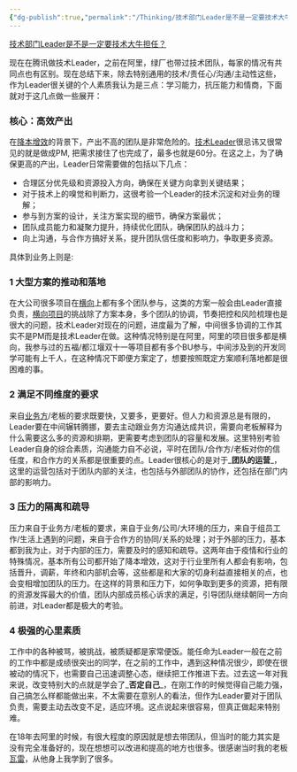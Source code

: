 ```yaml
---
{"dg-publish":true,"permalink":"/Thinking/技术部门Leader是不是一定要技术大牛担任/","dgPassFrontmatter":true}
---
```


[技术部门Leader是不是一定要技术大牛担任？](//www.zhihu.com/question/377457299/answer/2865702041)




现在在腾讯做技术Leader，之前在阿里，绿厂也带过技术团队，每家的情况有共同点也有区别。现在总结下来，除去特别通用的技术/责任心/沟通/主动性这些，作为Leader很关键的个人素质我认为是三点：学习能力，抗压能力和情商，下面就对于这几点做一些展开：

### 核心：高效产出

在[降本增效](https://www.zhihu.com/search?q=%E9%99%8D%E6%9C%AC%E5%A2%9E%E6%95%88&search_source=Entity&hybrid_search_source=Entity&hybrid_search_extra=%7B%22sourceType%22%3A%22answer%22%2C%22sourceId%22%3A2865702041%7D)的背景下，产出不高的团队是非常危险的。[技术Leader](https://www.zhihu.com/search?q=%E6%8A%80%E6%9C%AFLeader&search_source=Entity&hybrid_search_source=Entity&hybrid_search_extra=%7B%22sourceType%22%3A%22answer%22%2C%22sourceId%22%3A2865702041%7D)很忌讳又很常见的就是做成PM, 把需求接住了也完成了，最多也就是60分。在这之上，为了确保更高的产出，Leader日常需要做的包括以下几点：

*   合理区分优先级和资源投入方向，确保在关键方向拿到关键结果；
*   对于技术上的嗅觉和判断力，这很考验一个Leader的技术沉淀和对业务的理解；
*   参与到方案的设计，关注方案实现的细节，确保方案最优；
*   团队成员能力和凝聚力提升，持续优化团队，确保团队的战斗力；
*   向上沟通，与合作方搞好关系，提升团队信任度和影响力，争取更多资源。

具体到业务上则是:

### 1 大型方案的推动和落地

在大公司很多项目在[横向](https://www.zhihu.com/search?q=%E6%A8%AA%E5%90%91&search_source=Entity&hybrid_search_source=Entity&hybrid_search_extra=%7B%22sourceType%22%3A%22answer%22%2C%22sourceId%22%3A2865702041%7D)上都有多个团队参与，这类的方案一般会由Leader直接负责，[横向项目](https://www.zhihu.com/search?q=%E6%A8%AA%E5%90%91%E9%A1%B9%E7%9B%AE&search_source=Entity&hybrid_search_source=Entity&hybrid_search_extra=%7B%22sourceType%22%3A%22answer%22%2C%22sourceId%22%3A2865702041%7D)的挑战除了方案本身，多个团队的协调，节奏把控和风险梳理也是很大的问题，技术Leader对现在的问题，进度最为了解，中间很多协调的工作其实不是PM而是技术Leader在做。这种情况特别是在阿里，阿里的项目很多都是横向，我参与过的五福/都江堰双十一等项目都有多个BU参与，中间涉及到的开发同学可能有上千人，在这种情况下即便方案定了，想要按照既定方案顺利落地都是很困难的事。

### 2 满足不同维度的要求

来自[业务方](https://www.zhihu.com/search?q=%E4%B8%9A%E5%8A%A1%E6%96%B9&search_source=Entity&hybrid_search_source=Entity&hybrid_search_extra=%7B%22sourceType%22%3A%22answer%22%2C%22sourceId%22%3A2865702041%7D)/老板的要求既要快，又要多，更要好。但人力和资源总是有限的，Leader要在中间辗转腾挪，要去主动跟业务方沟通达成共识，需要向老板解释为什么需要这么多的资源和排期，更需要考虑到团队的容量和发展。这里特别考验Leader自身的综合素质，沟通能力自不必说，平时在团队/合作方/老板对你的信任度，和合作方的关系都是很重要的点。Leader很核心的是对于_**团队的运营**_，这里的运营包括对于团队内部的关注，也包括与外部团队的协作，还包括在部门内部的影响力。

### 3 压力的隔离和疏导

压力来自于业务方/老板的要求，来自于业务/公司/大环境的压力，来自于组员工作/生活上遇到的问题，来自于合作方的协同/关系的处理；对于外部的压力，基本都到我为止，对于内部的压力，需要及时的感知和疏导。这两年由于疫情和行业的特殊情况，基本所有公司都开始了降本增效，这对于行业里所有人都会有影响，包括晋升，调薪，年终和内部机会等，这些都是和大家的切身利益直接相关的点，也会变相增加团队的压力。在这样的背景和压力下，如何争取到更多的资源，把有限的资源发挥最大的价值，团队内部成员核心诉求的满足，引导团队继续朝同一方向前进，对Leader都是极大的考验。

### 4 极强的心里素质

工作中的各种被骂，被挑战，被质疑都是家常便饭。能任命为Leader一般在之前的工作中都是成绩很突出的同学，在之前的工作中，遇到这种情况很少，即使在很被动的情况下，也需要自己迅速调整心态，继续把工作推进下去。过去这一年对我来说，改变特别大的点就是学会了_**否定自己**_，在刚工作的时候觉得自己能力强，自己搞怎么样都能做出来，不太需要在意别人的看法，但作为Leader要对于团队负责，需要主动去改变不足，适应环境。这点说起来很容易，但真正做起来特别难。

在18年去阿里的时候，有很大程度的原因就是想去带团队，但当时的能力其实是没有完全准备好的，现在想想可以改进和提高的地方也很多。很感谢当时我的老板[瓦雷](https://www.zhihu.com/search?q=%E7%93%A6%E9%9B%B7&search_source=Entity&hybrid_search_source=Entity&hybrid_search_extra=%7B%22sourceType%22%3A%22answer%22%2C%22sourceId%22%3A2865702041%7D)，从他身上我学到了很多。

